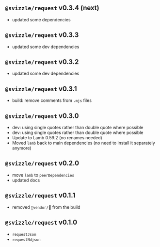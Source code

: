 ## `@svizzle/request` v0.3.4 (next)

- updated some dependencies

## `@svizzle/request` v0.3.3

- updated some dev dependencies

## `@svizzle/request` v0.3.2

- updated some dev dependencies

## `@svizzle/request` v0.3.1

- build: remove comments from `.mjs` files

## `@svizzle/request` v0.3.0

- dev: using single quotes rather than double quote where possible
- dev: using single quotes rather than double quote where possible
- Update to Lamb 0.59.2 (no renames needed)
- Moved `lamb` back to main dependencies (no need to install it separately anymore)

## `@svizzle/request` v0.2.0

- move `lamb` to `peerDependencies`
- updated docs

## `@svizzle/request` v0.1.1

- removed `vendor/` from the build

## `@svizzle/request` v0.1.0

- `requestJson`
- `requestNdjson`
